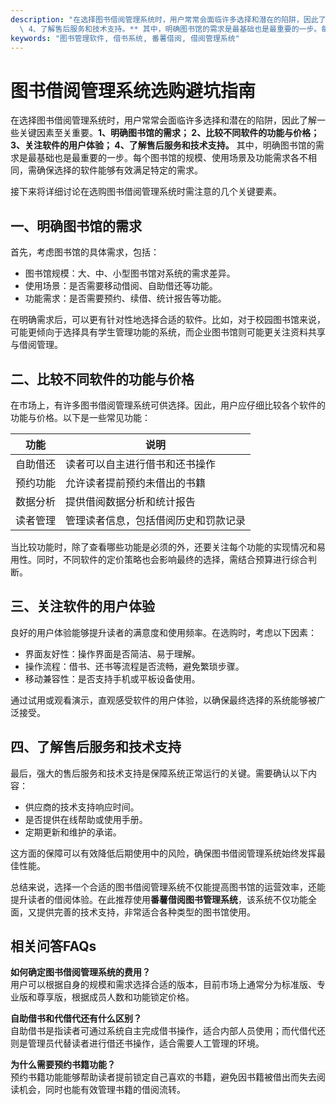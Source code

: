 ```yaml
---
description: "在选择图书借阅管理系统时，用户常常会面临许多选择和潜在的陷阱，因此了解一些关键因素至关重要。**1、明确图书馆的需求； 2、比较不同软件的功能与价格； 3、关注软件的用户体验；\
  \ 4、了解售后服务和技术支持。** 其中，明确图书馆的需求是最基础也是最重要的一步。每个图书馆的规模、使用场景及功能需求各不相同，需确保选择的软件能够有效满足特定的需求。"
keywords: "图书管理软件, 借书系统, 番薯借阅, 借阅管理系统"
---
```

# 图书借阅管理系统选购避坑指南

在选择图书借阅管理系统时，用户常常会面临许多选择和潜在的陷阱，因此了解一些关键因素至关重要。**1、明确图书馆的需求； 2、比较不同软件的功能与价格； 3、关注软件的用户体验； 4、了解售后服务和技术支持。** 其中，明确图书馆的需求是最基础也是最重要的一步。每个图书馆的规模、使用场景及功能需求各不相同，需确保选择的软件能够有效满足特定的需求。

接下来将详细讨论在选购图书借阅管理系统时需注意的几个关键要素。

## 一、明确图书馆的需求

首先，考虑图书馆的具体需求，包括：

- 图书馆规模：大、中、小型图书馆对系统的需求差异。
- 使用场景：是否需要移动借阅、自助借还等功能。
- 功能需求：是否需要预约、续借、统计报告等功能。

在明确需求后，可以更有针对性地选择合适的软件。比如，对于校园图书馆来说，可能更倾向于选择具有学生管理功能的系统，而企业图书馆则可能更关注资料共享与借阅管理。

## 二、比较不同软件的功能与价格

在市场上，有许多图书借阅管理系统可供选择。因此，用户应仔细比较各个软件的功能与价格。以下是一些常见功能：

| 功能             | 说明                                     |
|------------------|------------------------------------------|
| 自助借还         | 读者可以自主进行借书和还书操作           |
| 预约功能         | 允许读者提前预约未借出的书籍             |
| 数据分析         | 提供借阅数据分析和统计报告               |
| 读者管理         | 管理读者信息，包括借阅历史和罚款记录     |

当比较功能时，除了查看哪些功能是必须的外，还要关注每个功能的实现情况和易用性。同时，不同软件的定价策略也会影响最终的选择，需结合预算进行综合判断。

## 三、关注软件的用户体验

良好的用户体验能够提升读者的满意度和使用频率。在选购时，考虑以下因素：

- 界面友好性：操作界面是否简洁、易于理解。
- 操作流程：借书、还书等流程是否流畅，避免繁琐步骤。
- 移动兼容性：是否支持手机或平板设备使用。

通过试用或观看演示，直观感受软件的用户体验，以确保最终选择的系统能够被广泛接受。

## 四、了解售后服务和技术支持

最后，强大的售后服务和技术支持是保障系统正常运行的关键。需要确认以下内容：

- 供应商的技术支持响应时间。
- 是否提供在线帮助或使用手册。
- 定期更新和维护的承诺。

这方面的保障可以有效降低后期使用中的风险，确保图书借阅管理系统始终发挥最佳性能。

总结来说，选择一个合适的图书借阅管理系统不仅能提高图书馆的运营效率，还能提升读者的借阅体验。在此推荐使用**番薯借阅图书管理系统**，该系统不仅功能全面，又提供完善的技术支持，非常适合各种类型的图书馆使用。

## 相关问答FAQs

**如何确定图书借阅管理系统的费用？**  
用户可以根据自身的规模和需求选择合适的版本，目前市场上通常分为标准版、专业版和尊享版，根据成员人数和功能锁定价格。

**自助借书和代借代还有什么区别？**  
自助借书是指读者可通过系统自主完成借书操作，适合内部人员使用；而代借代还则是管理员代替读者进行借还书操作，适合需要人工管理的环境。

**为什么需要预约书籍功能？**  
预约书籍功能能够帮助读者提前锁定自己喜欢的书籍，避免因书籍被借出而失去阅读机会，同时也能有效管理书籍的借阅流转。
